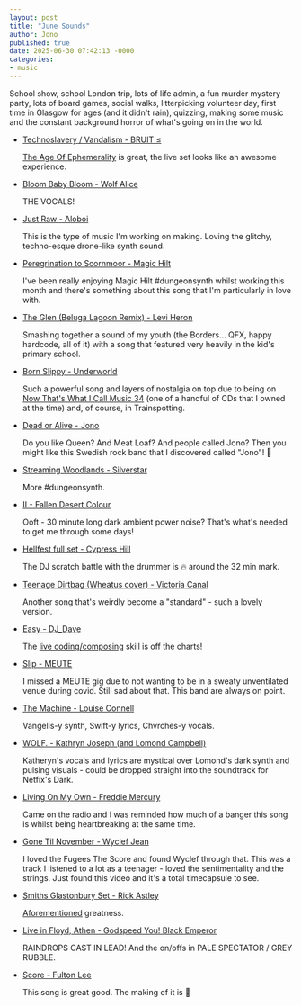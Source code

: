 ```yaml
---
layout: post
title: "June Sounds"
author: Jono
published: true
date: 2025-06-30 07:42:13 -0000
categories: 
- music
---
```


School show, school London trip, lots of life admin, a fun murder mystery party, lots of board games, social walks, litterpicking volunteer day, first time in Glasgow for ages (and it didn't rain), quizzing, making some music and the constant background horror of what's going on in the world. 


* [Technoslavery / Vandalism - BRUIT ≤](https://www.youtube.com/watch?v=HOe4k1V5uCY)

	 [The Age Of Ephemerality](https://bruitofficial.bandcamp.com/album/the-age-of-ephemerality-2) is great, the live set looks like an awesome experience. 


* [Bloom Baby Bloom - Wolf Alice](https://www.youtube.com/watch?v=7kqQESf4D_o)

	 THE VOCALS!


* [Just Raw - Aloboi](https://www.youtube.com/watch?v=WkYJb21hpyA)

	 This is the type of music I'm working on making. Loving the glitchy, techno-esque drone-like synth sound. 


* [Peregrination to Scornmoor - Magic Hilt](https://magichilt.bandcamp.com/album/saga-of-the-glinting-steel)

	 I've been really enjoying Magic Hilt #dungeonsynth whilst working this month and there's something about this song that I'm particularly in love with. 


* [The Glen (Beluga Lagoon Remix) - Levi Heron](https://www.youtube.com/watch?v=oZWqjsKsUGE)

	 Smashing together a sound of my youth (the Borders... QFX, happy hardcode, all of it) with a song that featured very heavily in the kid's primary school. 


* [Born Slippy - Underworld](https://www.youtube.com/watch?v=XiMrrleH_hI)

	 Such a powerful song and layers of nostalgia on top due to being on [Now That's What I Call Music 34](https://www.nowmusicwiki.org/wiki/index.php/Now_That%27s_What_I_Call_Music!_34_(UK_series)) (one of a handful of CDs that I owned at the time) and, of course, in Trainspotting. 


* [Dead or Alive - Jono](https://www.youtube.com/watch?v=P093AlPgPhA)

	 Do you like Queen? And Meat Loaf? And people called Jono? Then you might like this Swedish rock band that I discovered called "Jono"! 🤣


* [Streaming Woodlands - Silverstar](https://steamingwoodlands.bandcamp.com/album/silverstar)

	 More #dungeonsynth. 


* [II - Fallen Desert Colour](https://clinquantpudendum.bandcamp.com/album/ii-2)

	 Ooft - 30 minute long dark ambient power noise? That's what's needed to get me through some days!


* [Hellfest full set - Cypress Hill](https://www.youtube.com/watch?v=VQz4YmWeskI)

	 The DJ scratch battle with the drummer is 🔥 around the 32 min mark. 


* [Teenage Dirtbag (Wheatus cover) - Victoria Canal](https://www.youtube.com/watch?v=kdnwUTkpkc8)

	 Another song that's weirdly become a "standard" - such a lovely version. 


* [Easy - DJ_Dave](https://www.youtube.com/watch?v=JiQHclg_648)

	 The [live coding/composing](https://www.youtube.com/watch?v=YvsoWehBbec) skill is off the charts!


* [Slip - MEUTE](https://www.youtube.com/watch?v=2OF-xpiZlGU&list=WL&index=1&t=1282s)

	 I missed a MEUTE gig due to not wanting to be in a sweaty unventilated venue during covid.  Still sad about that. This band are always on point. 


* [The Machine - Louise Connell](https://www.youtube.com/watch?v=MSXFwhQc2XM)

	 Vangelis-y synth, Swift-y lyrics, Chvrches-y vocals. 


* [WOLF. - Kathryn Joseph (and Lomond Campbell)](https://www.youtube.com/watch?v=bLptNcnkaEY)

	 Katheryn's vocals and lyrics are mystical over Lomond's dark synth and pulsing visuals - could be dropped straight into the soundtrack for Netfix's Dark. 


* [Living On My Own - Freddie Mercury](https://www.youtube.com/watch?v=DedaEVIbTkY)

	 Came on the radio and I was reminded how much of a banger this song is whilst being heartbreaking at the same time.


* [Gone Til November - Wyclef Jean](https://www.youtube.com/watch?v=WsU36p7sg5I)

	 I loved the Fugees The Score and found Wyclef through that. This was a track I listened to a lot as a teenager - loved the sentimentality and the strings. Just found this video and it's a total timecapsule to see. 


* [Smiths Glastonbury Set - Rick Astley](https://www.youtube.com/watch?v=kxtrbG8zN5M)

	 [Aforementioned](https://ellis.scot/2023/06/june-jazz/) greatness. 


* [Live in Floyd, Athen - Godspeed You! Black Emperor](https://www.youtube.com/watch?v=ZgkyX1-8ERo)

	 RAINDROPS CAST IN LEAD! And the on/offs in PALE SPECTATOR / GREY RUBBLE. 


* [Score - Fulton Lee](https://www.instagram.com/reel/DHvprGuuC_u/)

	 This song is great good. The making of it is 🧁

